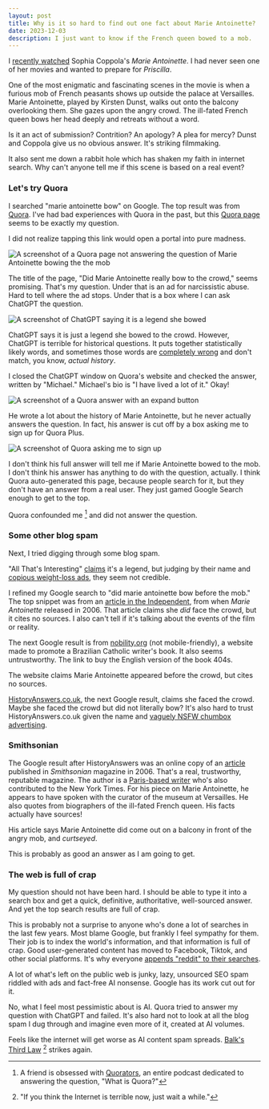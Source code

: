 ```yaml
---
layout: post
title: Why is it so hard to find out one fact about Marie Antoinette?
date: 2023-12-03
description: I just want to know if the French queen bowed to a mob.
---
```


<script>
  import {base} from '$app/paths';
  import YoutubeEmbed from '$lib/components/youtube-embed.svelte'
</script>

I [recently watched](https://letterboxd.com/kyle_nazario/films/diary/for/2023/12/02/) Sophia Coppola's _Marie Antoinette_. I had never seen one of her movies and wanted to prepare for _Priscilla_.

One of the most enigmatic and fascinating scenes in the movie is when a furious mob of French peasants shows up outside the palace at Versailles. Marie Antoinette, played by Kirsten Dunst, walks out onto the balcony overlooking them. She gazes upon the angry crowd. The ill-fated French queen bows her head deeply and retreats without a word.

<YoutubeEmbed id="nYg5Xg5sgss" />

Is it an act of submission? Contrition? An apology? A plea for mercy? Dunst and Coppola give us no obvious answer. It's striking filmmaking.

It also sent me down a rabbit hole which has shaken my faith in internet search. Why can't anyone tell me if this scene is based on a real event?

### Let's try Quora

I searched "marie antoinette bow" on Google. The top result was from [Quora](https://www.quora.com). I've had bad experiences with Quora in the past, but this [Quora page](https://www.quora.com/Did-Marie-Antoinette-really-bow-to-the-crowd) seems to be exactly my question.

I did not realize tapping this link would open a portal into pure madness.

![A screenshot of a Quora page not answering the question of Marie Antoinette bowing the the mob](marie-search-2.png)

The title of the page, "Did Marie Antoinette really bow to the crowd," seems promising. That's my question. Under that is an ad for narcissistic abuse. Hard to tell where the ad stops. Under that is a box where I can ask ChatGPT the question.

![A screenshot of ChatGPT saying it is a legend she bowed](marie-search-3.png)

ChatGPT says it is just a legend she bowed to the crowd. However, ChatGPT is terrible for historical questions. It puts together statistically likely words, and sometimes those words are [completely wrong](https://stratechery.com/2022/ai-homework/) and don't match, you know, _actual history_.

I closed the ChatGPT window on Quora's website and checked the answer, written by "Michael." Michael's bio is "I have lived a lot of it." Okay!

![A screenshot of a Quora answer with an expand button](marie-search-4.png)

He wrote a lot about the history of Marie Antoinette, but he never actually answers the question. In fact, his answer is cut off by a box asking me to sign up for Quora Plus.

![A screenshot of Quora asking me to sign up](marie-search-5.png)

I don't think his full answer will tell me if Marie Antoinette bowed to the mob. I don't think his answer has anything to do with the question, actually. I think Quora auto-generated this page, because people search for it, but they don't have an answer from a real user. They just gamed Google Search enough to get to the top.

Quora confounded me [^1] and did not answer the question.

### Some other blog spam

Next, I tried digging through some blog spam.

"All That's Interesting" [claims](https://allthatsinteresting.com/marie-antoinette-death) it's a legend, but judging by their name and [copious weight-loss ads]({base}/img/marie-search-6.png), they seem not credible.

I refined my Google search to "did marie antoinette bow before the mob." The top snippet was from an [article in the Independent](https://www.independent.co.uk/arts-entertainment/films/features/queen-fatale-there-s-something-about-marie-6230917.html), from when _Marie Antoinette_ released in 2006. That article claims she _did_ face the crowd, but it cites no sources. I also can't tell if it's talking about the events of the film or reality.

The next Google result is from [nobility.org](https://nobility.org/2012/03/marie-antoinette-alone/) (not mobile-friendly), a website made to promote a Brazilian Catholic writer's book. It also seems untrustworthy. The link to buy the English version of the book 404s.

The website claims Marie Antoinette appeared before the crowd, but cites no sources.

[HistoryAnswers.co.uk](https://www.historyanswers.co.uk/kings-queens/marie-antoinette-the-hated-queen/), the next Google result, claims she faced the crowd. Maybe she faced the crowd but did not literally bow? It's also hard to trust HistoryAnswers.co.uk given the name and [vaguely NSFW chumbox advertising]({base}/img/marie-search-7.png).

### Smithsonian

The Google result after HistoryAnswers was an online copy of an [article](https://www.smithsonianmag.com/history/marie-antoinette-134629573/) published in _Smithsonian_ magazine in 2006. That's a real, trustworthy, reputable magazine. The author is a [Paris-based writer](https://www.smithsonianmag.com/author/richard-covington/) who's also contributed to the New York Times. For his piece on Marie Antoinette, he appears to have spoken with the curator of the museum at Versailles. He also quotes from biographers of the ill-fated French queen. His facts actually have sources!

His article says Marie Antoinette did come out on a balcony in front of the angry mob, and _curtseyed_.

This is probably as good an answer as I am going to get.

### The web is full of crap

My question should not have been hard. I should be able to type it into a search box and get a quick, definitive, authoritative, well-sourced answer. And yet the top search results are full of crap.

This is probably not a surprise to anyone who's done a lot of searches in the last few years. Most blame Google, but frankly I feel sympathy for them. Their job is to index the world's information, and that information is full of crap. Good user-generated content has moved to Facebook, Tiktok, and other social platforms. It's why everyone [appends "reddit" to their searches](https://old.reddit.com/r/CasualConversation/comments/r2020w/does_anyone_else_google_something_and_add_reddit/).

A lot of what's left on the public web is junky, lazy, unsourced SEO spam riddled with ads and fact-free AI nonsense. Google has its work cut out for it.

No, what I feel most pessimistic about is AI. Quora tried to answer my question with ChatGPT and failed. It's also hard not to look at all the blog spam I dug through and imagine even more of it, created at AI volumes.

Feels like the internet will get worse as AI content spam spreads. [Balk's Third Law](https://www.theawl.com/2016/11/the-spirit-of-the-internet/) [^2] strikes again.

[^1]: A friend is obsessed with [Quorators](https://www.youtube.com/channel/UChmiXKcdz-YDi7Ti73cR5VA), an entire podcast dedicated to answering the question, "What is Quora?"
[^2]: "If you think the Internet is terrible now, just wait a while."
